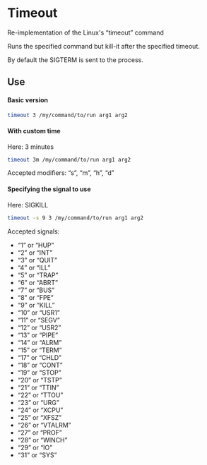 Timeout
=======

Re-implementation of the Linux's “timeout” command

Runs the specified command but kill-it after the specified timeout.

By default the SIGTERM is sent to the process.

Use
---

#### Basic version

```bash
timeout 3 /my/command/to/run arg1 arg2
```

#### With custom time

Here: 3 minutes

```bash
timeout 3m /my/command/to/run arg1 arg2
```

Accepted modifiers: “s”, “m”, “h”, “d”

#### Specifying the signal to use

Here: SIGKILL

```bash
timeout -s 9 3 /my/command/to/run arg1 arg2
```

Accepted signals:

- “1” or “HUP”
- “2” or “INT”
- “3” or “QUIT”
- “4” or “ILL”
- “5” or “TRAP”
- “6” or “ABRT”
- “7” or “BUS”
- “8” or “FPE”
- “9” or “KILL”
- “10” or “USR1”
- “11” or “SEGV”
- “12” or “USR2”
- “13” or “PIPE”
- “14” or “ALRM”
- “15” or “TERM”
- “17” or “CHLD”
- “18” or “CONT”
- “19” or “STOP”
- “20” or “TSTP”
- “21” or “TTIN”
- “22” or “TTOU”
- “23” or “URG”
- “24” or “XCPU”
- “25” or “XFSZ”
- “26” or “VTALRM”
- “27” or “PROF”
- “28” or “WINCH”
- “29” or “IO”
- “31” or “SYS”
